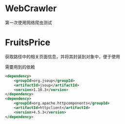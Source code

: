 # WebCrawler

第一次使用网络爬虫测试

# FruitsPrice
获取路径中的相关页面信息，并将其封装到对象中，便于使用

需要用到的依赖
```xml
<dependency>
    <groupId>org.jsoup</groupId>
    <artifactId>jsoup</artifactId>
    <version>1.10.3</version>
</dependency>
<dependency>
    <groupId>org.apache.httpcomponents</groupId>
    <artifactId>httpclient</artifactId>
    <version>4.5.3</version>
</dependency>
